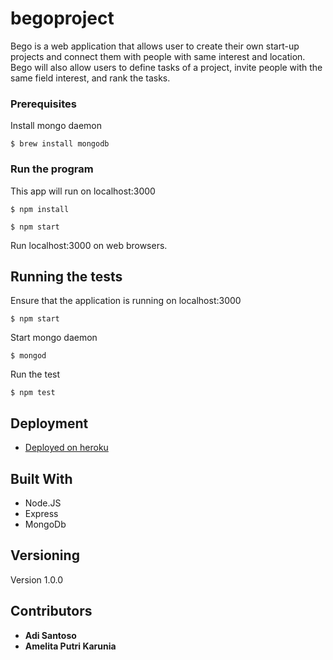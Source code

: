 # begoproject

Bego is a web application that allows user to create their own start-up projects and connect them with people with same interest and location. Bego will also allow users to define tasks of a project, invite people with the same field interest, and rank the tasks.

### Prerequisites
Install mongo daemon
```
$ brew install mongodb
```

### Run the program

This app will run on localhost:3000
```
$ npm install
```
```
$ npm start
```

Run localhost:3000 on web browsers.

## Running the tests
Ensure that the application is running on localhost:3000
```
$ npm start
```
Start mongo daemon
```
$ mongod
```
Run the test
```
$ npm test
```
## Deployment
* [Deployed on heroku](https://powerful-beach-47089.herokuapp.com/)

## Built With

* Node.JS
* Express
* MongoDb

## Versioning

Version 1.0.0

## Contributors

* **Adi Santoso**
* **Amelita Putri Karunia**
